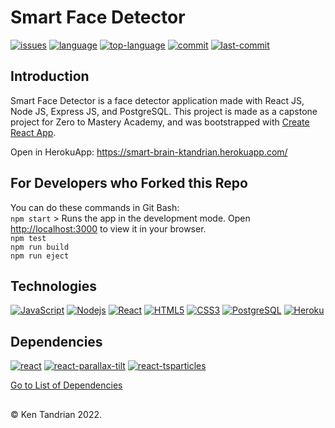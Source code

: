 # Smart Face Detector
[![issues](https://img.shields.io/github/issues/KenTandrian/smart-face-detector)](https://github.com/KenTandrian/smart-face-detector/issues)
[![language](https://img.shields.io/github/languages/count/KenTandrian/smart-face-detector)](https://github.com/KenTandrian/smart-face-detector/search?l=javascript)
[![top-language](https://img.shields.io/github/languages/top/KenTandrian/smart-face-detector)](https://github.com/KenTandrian/smart-face-detector/search?l=javascript)
[![commit](https://img.shields.io/github/commit-activity/m/KenTandrian/smart-face-detector)](https://github.com/KenTandrian/smart-face-detector/commits/main)
[![last-commit](https://img.shields.io/github/last-commit/KenTandrian/smart-face-detector)](https://github.com/KenTandrian/smart-face-detector/commits/main)

## Introduction
Smart Face Detector is a face detector application made with React JS, Node JS, Express JS, and PostgreSQL.
This project is made as a capstone project for Zero to Mastery Academy, and was bootstrapped with [Create React App](https://github.com/facebook/create-react-app).

Open in HerokuApp: https://smart-brain-ktandrian.herokuapp.com/

## For Developers who Forked this Repo
You can do these commands in Git Bash:\
`npm start` > Runs the app in the development mode. Open [http://localhost:3000](http://localhost:3000) to view it in your browser.\
`npm test`\
`npm run build`\
`npm run eject`

## Technologies
[![JavaScript](https://img.shields.io/badge/-JavaScript-black?style=flat-square&logo=javascript)](https://github.com/KenTandrian?tab=repositories&language=javascript)
[![Nodejs](https://img.shields.io/badge/-Nodejs-black?style=flat-square&logo=Node.js)](https://github.com/KenTandrian?tab=repositories&language=javascript)
[![React](https://img.shields.io/badge/-React-black?style=flat-square&logo=react)](https://github.com/KenTandrian?tab=repositories&language=javascript)
[![HTML5](https://img.shields.io/badge/-HTML5-black?style=flat-square&logo=html5&logoColor=white)](https://github.com/KenTandrian?tab=repositories&language=html)
[![CSS3](https://img.shields.io/badge/-CSS3-black?style=flat-square&logo=css3)](https://github.com/KenTandrian?tab=repositories&language=css)
[![PostgreSQL](https://img.shields.io/badge/-PostgreSQL-black?style=flat-square&logo=postgresql)](https://github.com/KenTandrian?tab=repositories)
[![Heroku](https://img.shields.io/badge/-Heroku-black?style=flat-square&logo=heroku)](https://github.com/KenTandrian?tab=repositories)

## Dependencies
[![react](https://img.shields.io/github/package-json/dependency-version/KenTandrian/smart-face-detector/react)](https://www.npmjs.com/package/react)
[![react-parallax-tilt](https://img.shields.io/github/package-json/dependency-version/KenTandrian/smart-face-detector/react-parallax-tilt)](https://www.npmjs.com/package/react-parallax-tilt)
[![react-tsparticles](https://img.shields.io/github/package-json/dependency-version/KenTandrian/smart-face-detector/react-tsparticles)](https://www.npmjs.com/package/react-tsparticles)

[Go to List of Dependencies](https://github.com/KenTandrian/smart-face-detector/network/dependencies)

## 
&#169; Ken Tandrian 2022.
